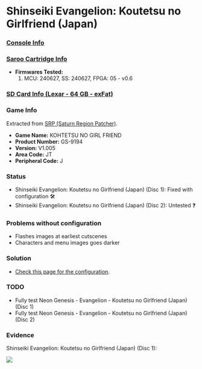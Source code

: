 # Shinseiki Evangelion: Koutetsu no Girlfriend (Japan)

### [Console Info](../../../../../Info/Consoles/VA13/README.md)

### [Saroo Cartridge Info](../../../../../Info/Cartridges/RetroGameParadiseStore/1.32F/README.md)

- <b>Firmwares Tested:</b>
  1. MCU: 240627, SS: 240627, FPGA: 05 - v0.6

### [SD Card Info (Lexar - 64 GB - exFat)](../../../../../Info/SdCards/Lexar/64GB/exfat/README.md)

### Game Info

Extracted from [SRP (Saturn Region Patcher)](https://segaxtreme.net/resources/saturn-region-patcher.81/download).

- <b>Game Name:</b> KOHTETSU NO GIRL FRIEND
- <b>Product Number:</b> GS-9194
- <b>Version:</b> V1.005
- <b>Area Code:</b> JT
- <b>Peripheral Code:</b> J

### Status

- Shinseiki Evangelion: Koutetsu no Girlfriend (Japan) (Disc 1): Fixed with configuration :hammer_and_wrench:
- Shinseiki Evangelion: Koutetsu no Girlfriend (Japan) (Disc 2): Untested :question:

### Problems without configuration

- Flashes images at earliest cutscenes
- Characters and menu images goes darker

### Solution

- [Check this page for the configuration](https://github.com/williamdsw/saroo-configuration-list/blob/master/Regions/Retails/Japan/GS-9194/README.md).

### TODO

- Fully test Neon Genesis - Evangelion - Koutetsu no Girlfriend (Japan) (Disc 1)
- Fully test Neon Genesis - Evangelion - Koutetsu no Girlfriend (Japan) (Disc 2)

### Evidence

Shinseiki Evangelion: Koutetsu no Girlfriend (Japan) (Disc 1):

[![](https://img.youtube.com/vi/xLka8LG2mEo/0.jpg)](https://www.youtube.com/watch?v=xLka8LG2mEo)
